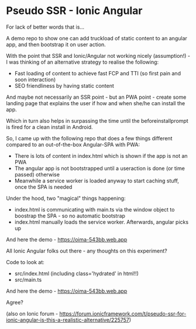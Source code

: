 # Pseudo SSR - Ionic Angular
For lack of better words that is...

A demo repo to show one can add truckload of static content to an angular app, and then bootstrap it on user action.

With the point that SSR and Ionic/Angular not working nicely (assumption!) - I was thinking of an alternative strategy to realise the following:
* Fast loading of content to achieve fast FCP and TTI (so first pain and soon interaction)
* SEO friendliness by having static content

And maybe not necessarily an SSR point - but an PWA point  - create some landing page that explains the user if how and when she/he can install the app.

Which in turn also helps in surpassing the time until the beforeinstallprompt is fired for a clean install in Android.

So, I came up with the following repo that does a few things different compared to an out-of-the-box Angular-SPA with PWA:

* There is lots of content in index.html which is shown if the app is not an PWA
* The angular app is not bootstrapped until a useraction is done (or time passed) otherwise
* Meanwhile a service worker is loaded anyway to start caching stuff, once the SPA is needed

Under the hood, two "magical" things happening:
* index.html is communicating with main.ts via the window object to boostrap the SPA - so no automatic bootstrap
* index.html manually loads the service worker. Afterwards, angular picks up

And here the demo - https://oima-543bb.web.app

All Ionic Angular folks out there - any thoughts on this experiment?

Code to look at:
- src/index.html (including class='hydrated' in html!!)
- src/main.ts

And here the demo - https://oima-543bb.web.app

Agree?

(also on Ionic forum - https://forum.ionicframework.com/t/pseudo-ssr-for-ionic-angular-is-this-a-realistic-alternative/225757)

